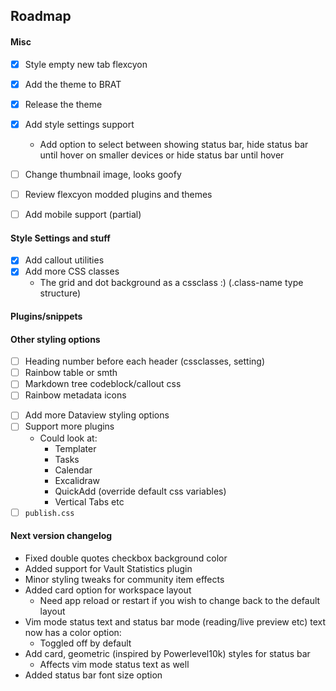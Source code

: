 ## Roadmap

#### Misc
- [x] Style empty new tab flexcyon
- [x] Add the theme to BRAT
- [x] Release the theme
- [x] Add style settings support
  - Add option to select between showing status bar, hide status bar until hover on smaller devices or hide status bar until hover
  <!-- - Support toggle showing of certain status bar for plugins like Pomodoro and Typing Speed etc (hide specific stuff, kinda pain to do) -->

- [ ] Change thumbnail image, looks goofy
- [ ] Review flexcyon modded plugins and themes
- [ ] Add mobile support (partial)

#### Style Settings and stuff
- [x] Add callout utilities 
- [x] Add more CSS classes
  - The grid and dot background as a cssclass :) (.class-name <rest of code> type structure)

#### Plugins/snippets

#### Other styling options
- [ ] Heading number before each header (cssclasses, setting)
- [ ] Rainbow table or smth
- [ ] Markdown tree codeblock/callout css
- [ ] Rainbow metadata icons

<!-- - [ ] PDF export styling (class select). Not happening when it is impossible to debug -->
- [ ] Add more Dataview styling options
- [ ] Support more plugins
  - Could look at:
    - Templater
    - Tasks
    - Calendar
    - Excalidraw
    - QuickAdd (override default css variables)
    - Vertical Tabs etc
- [ ] `publish.css`

#### Next version changelog
- Fixed double quotes checkbox background color
- Added support for Vault Statistics plugin
- Minor styling tweaks for community item effects
- Added card option for workspace layout 
  - Need app reload or restart if you wish to change back to the default layout
- Vim mode status text and status bar mode (reading/live preview etc) text now has a color option:
  - Toggled off by default
- Add card, geometric (inspired by Powerlevel10k) styles for status bar
  - Affects vim mode status text as well
- Added status bar font size option